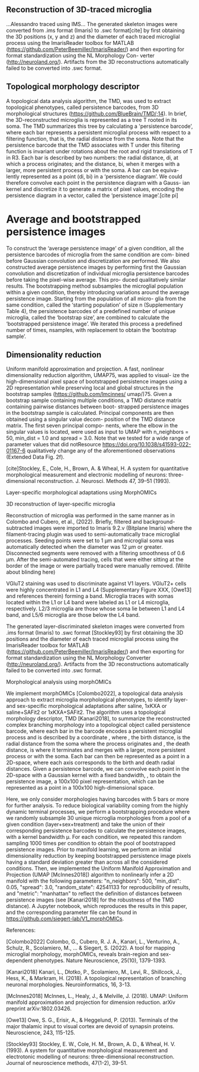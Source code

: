 ## Reconstruction of 3D-traced microglia
...Alessandro traced using IMS...
The generated skeleton images were converted from .ims format (Imaris) to .swc
format[cite] by first obtaining the 3D positions (x, y and z) and the diameter
of each traced microglial process using the ImarisReader toolbox for
MATLAB (https://github.com/PeterBeemiller/ImarisReader/) and then
exporting for format standardization using the NL Morphology Con-
verter (http://neuroland.org/). Artifacts from the 3D reconstructions
automatically failed to be converted into .swc format.

## Topological morphology descriptor
A topological data analysis algorithm, the TMD, was used to extract
topological phenotypes, called persistence barcodes, from 3D
morphological structures (https://github.com/BlueBrain/TMD/;14). In
brief, the 3D-reconstructed microglia is represented as a tree T rooted
in its soma. The TMD summarizes this tree by calculating  a 'persistence
barcode’, where each bar represents a persistent microglial process
with respect to a filtering function, that is, the radial distance from the
soma. Note that the persistence barcode that the TMD associates with
T under this filtering function is invariant under rotations about the
root and rigid translations of T in R3.
Each bar is described by two numbers: the radial distance, di, at
which a process originates; and the distance, bi, when it merges with a
larger, more persistent process or with the soma. A bar can be equiva-
lently represented as a point (di, bi) in a ‘persistence diagram’. We could
therefore convolve each point in the persistence diagram with a Gauss-
ian kernel and discretize it to generate a matrix of pixel values, encoding
the persistence diagram in a vector, called the ‘persistence image’.[cite pi]

# Average and bootstrapped persistence images
To construct the ‘average persistence image’ of a given condition, all the
persistence barcodes of microglia from the same condition are com-
bined before Gaussian convolution and discretization are performed.
We also constructed average persistence images by performing first
the Gaussian convolution and discretization of individual microglia
persistence barcodes before taking the pixel-wise average. This pro-
duced qualitatively similar results.
The bootstrapping method subsamples the microglial population
within a given condition, thereby introducing variations around the
average persistence image. Starting from the population of all micro-
glia from the same condition, called the ‘starting population’ of size
n (Supplementary Table 4), the persistence barcodes of a predefined
number of unique microglia, called the ‘bootstrap size’, are combined
to calculate the ‘bootstrapped persistence image’. We iterated this
process a predefined number of times, nsamples, with replacement to
obtain the ‘bootstrap sample’.

## Dimensionality reduction
Uniform manifold approximation and projection. A fast, nonlinear
dimensionality reduction algorithm, UMAP75, was applied to visual-
ize the high-dimensional pixel space of bootstrapped persistence
images using a 2D representation while preserving local and global
structures in the bootstrap samples (https://github.com/lmcinnes/
umap/)75. Given a bootstrap sample containing multiple conditions,
a TMD distance matrix containing pairwise distances between boot-
strapped persistence images in the bootstrap sample is calculated.
Principal components are then obtained using a singular value decom-
position of the TMD distance matrix. The first seven principal compo-
nents, where the elbow in the singular values is located, were used as
input to UMAP with n_neighbors = 50, min_dist = 1.0 and spread = 3.0.
Note that we tested for a wide range of parameter values that did notResource
https://doi.org/10.1038/s41593-022-01167-6
qualitatively change any of the aforementioned observations
(Extended Data Fig. 2f).

[cite]Stockley, E., Cole, H., Brown, A. & Wheal, H. A system for
quantitative morphological measurement and electronic
modelling of neurons: three-dimensional reconstruction. J.
Neurosci. Methods 47, 39–51 (1993).

Layer-specific morphological adaptations using MorphOMICs

 

3D reconstruction of layer-specific microglia

 

Reconstruction of microglia was performed in the same manner as in Colombo and Cubero, et al., (2022). Briefly, filtered and background-subtracted images were imported to Imaris 9.2.v (Bitplane Imaris) where the filament-tracing plugin was used to semi-automatically trace microglial processes. Seeding points were set to 1 µm and microglial soma was automatically detected when the diameter was 12 µm or greater. Disconnected segments were removed with a filtering smoothness of 0.6 µm. After the semi-automated tracing, cells that were either sitting at the border of the image or were partially traced were manually removed. (Write about blinding here)

 

VGluT2 staining was used to discriminate against V1 layers. VGluT2+ cells were highly concentrated in L1 and L4 (Supplementary Figure XXX, [Owe13] and references therein) forming a band. Microglia traces with somas located within the L1 or L4 band were labeled as L1 or L4 microglia, respectively. L2/3 microglia are those whose soma lie between L1 and L4 band, and L5/6 microglia are those below the L4 band.

 

The generated layer-discriminated skeleton images were converted from .ims format (Imaris) to .swc format [Stockley93] by first obtaining the 3D positions  and the diameter of each traced microglial process using the ImarisReader toolbox for MATLAB (https://github.com/PeterBeemiller/ImarisReader/) and then exporting for format standardization using the NL Morphology Converter (http://neuroland.org/). Artifacts from the 3D reconstructions automatically failed to be converted into .swc format.

 

Morphological analysis using morphOMICs

 

We implement morphOMICs [Colombo2022], a topological data analysis approach to extract microglia morphological phenotypes, to identify layer- and sex-specific morphological adaptations after saline, 1xKXA or saline+SAFit2 or 1xKXA+SAFit2. The algorithm uses a topological morphology descriptor, TMD [Kanari2018], to summarize the reconstructed complex branching morphology into a topological object called persistence barcode, where each bar in the barcode encodes a persistent microglial process and is described by a coordinate , where , the birth distance, is the radial distance from the soma where the process originates and , the death distance, is where it terminates and merges with a larger, more persistent process or with the soma. Each bar can then be represented as a point in a 2D-space, where each axis corresponds to the birth and death radial distances. Given a persistence barcode, we can convolve each point in the 2D-space with a Gaussian kernel with a fixed bandwidth, , to obtain the persistence image, a 100x100 pixel representation, which can be represented as a point in a 100x100 high-dimensional space.

 

Here, we only consider morphologies having barcodes with 5 bars or more for further analysis. To reduce biological variability coming from the highly dynamic terminal processes, we perform a bootstrapping procedure where we randomly subsample 30 unique microglia morphologies from a pool of a given condition (layer+sex+treatment) and take the union of their corresponding persistence barcodes to calculate the persistence images, with a kernel bandwidth µ. For each condition, we repeated this random sampling 1000 times per condition to obtain the pool of bootstrapped persistence images. Prior to manifold learning, we perform an initial dimensionality reduction by keeping bootstrapped persistence image pixels having a standard deviation greater than  across all the considered conditions. Then, we implemented the Uniform Manifold Approximation and Projection (UMAP [McInnes2018]) algorithm to nonlinearly infer a 2D manifold with the following parameters: "n_neighbors": 500, "min_dist": 0.05, "spread": 3.0, "random_state": 42541133 for reproducibility of results, and "metric": "manhattan" to reflect the definition of distances between persistence images (see [Kanari2018] for the robustness of the TMD distance). A Jupyter notebook, which reproduces the results in this paper, and the corresponding parameter file can be found in https://github.com/siegert-lab/V1_morphOMICs.

 

References:

[Colombo2022] Colombo, G., Cubero, R. J. A., Kanari, L., Venturino, A., Schulz, R., Scolamiero, M., ... & Siegert, S. (2022). A tool for mapping microglial morphology, morphOMICs, reveals brain-region and sex-dependent phenotypes. Nature Neuroscience, 25(10), 1379-1393.

[Kanari2018] Kanari, L., Dłotko, P., Scolamiero, M., Levi, R., Shillcock, J., Hess, K., & Markram, H. (2018). A topological representation of branching neuronal morphologies. Neuroinformatics, 16, 3-13.

[McInnes2018] McInnes, L., Healy, J., & Melville, J. (2018). UMAP: Uniform manifold approximation and projection for dimension reduction. arXiv preprint arXiv:1802.03426.

[Owe13] Owe, S. G., Erisir, A., & Heggelund, P. (2013). Terminals of the major thalamic input to visual cortex are devoid of synapsin proteins. Neuroscience, 243, 115-125.

[Stockley93] Stockley, E. W., Cole, H. M., Brown, A. D., & Wheal, H. V. (1993). A system for quantitative morphological measurement and electrotonic modelling of neurons: three-dimensional reconstruction. Journal of neuroscience methods, 47(1-2), 39-51.